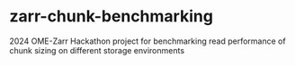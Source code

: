 # zarr-chunk-benchmarking
2024 OME-Zarr Hackathon project for benchmarking read performance of chunk sizing on different storage environments
